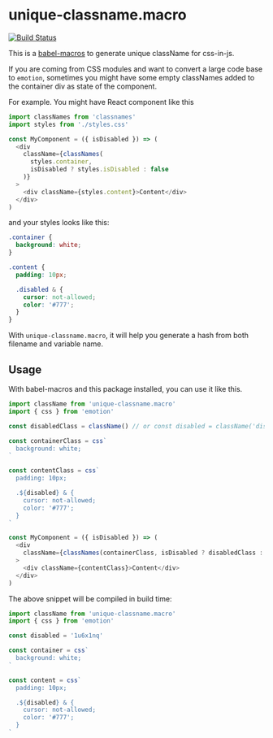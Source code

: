 # unique-classname.macro

[![Build Status](https://travis-ci.org/huchenme/unique-classname.macro.svg?branch=master)](https://travis-ci.org/huchenme/unique-classname.macro)

This is a [babel-macros](https://github.com/kentcdodds/babel-macros) to generate unique className for css-in-js.

If you are coming from CSS modules and want to convert a large code base to `emotion`, sometimes you might have some empty classNames added to the container div as state of the component.

For example. You might have React component like this

```javascript
import classNames from 'classnames'
import styles from './styles.css'

const MyComponent = ({ isDisabled }) => (
  <div
    className={classNames(
      styles.container,
      isDisabled ? styles.isDisabled : false
    )}
  >
    <div className={styles.content}>Content</div>
  </div>
)
```

and your styles looks like this:

```css
.container {
  background: white;
}

.content {
  padding: 10px;

  .disabled & {
    cursor: not-allowed;
    color: '#777';
  }
}
```

With `unique-classname.macro`, it will help you generate a hash from both filename and variable name.

## Usage

With babel-macros and this package installed, you can use it like this.

```javascript
import className from 'unique-classname.macro'
import { css } from 'emotion'

const disabledClass = className() // or const disabled = className('disabled')

const containerClass = css`
  background: white;
`

const contentClass = css`
  padding: 10px;

  .${disabled} & {
    cursor: not-allowed;
    color: '#777';
  }
`

const MyComponent = ({ isDisabled }) => (
  <div
    className={classNames(containerClass, isDisabled ? disabledClass : false)}
  >
    <div className={contentClass}>Content</div>
  </div>
)
```

The above snippet will be compiled in build time:

```javascript
import className from 'unique-classname.macro'
import { css } from 'emotion'

const disabled = '1u6x1nq'

const container = css`
  background: white;
`

const content = css`
  padding: 10px;

  .${disabled} & {
    cursor: not-allowed;
    color: '#777';
  }
`
```
